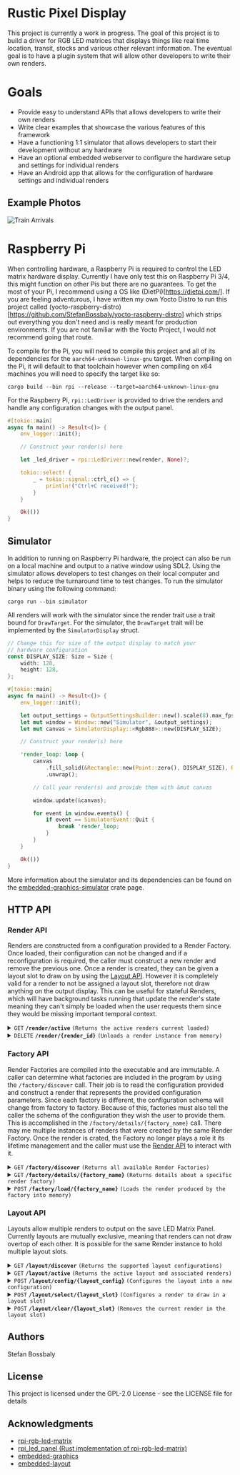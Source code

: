 # Rustic Pixel Display

This project is currently a work in progress. The goal of this project is to build a driver for
RGB LED matrices that displays things like real time location, transit, stocks and various other
relevant information. The eventual goal is to have a plugin system that will allow other developers
to write their own renders.

# Goals

- Provide easy to understand APIs that allows developers to write their own renders
- Write clear examples that showcase the various features of this framework
- Have a functioning 1:1 simulator that allows developers to start their development without any hardware
- Have an optional embedded webserver to configure the hardware setup and settings for individual renders
- Have an Android app that allows for the configuration of hardware settings and individual renders

## Example Photos

![Train Arrivals](https://media.githubusercontent.com/media/StefanBossbaly/rustic-pixel-display/master/assets/train_arrivals.jpg)

# Raspberry Pi

When controlling hardware, a Raspberry Pi is required to control the LED matrix hardware display. Currently
I have only test this on Raspberry Pi 3/4, this might function on other Pis but there are no guarantees. To
get the most of your Pi, I recommend using a OS like (DietPi)[https://dietpi.com/]. If you are feeling adventurous,
I have written my own Yocto Distro to run this project called (yocto-raspberry-distro)[https://github.com/StefanBossbaly/yocto-raspberry-distro]
which strips out everything you don't need and is really meant for production environments. If you are not familiar
with the Yocto Project, I would not recommend going that route.

To compile for the Pi, you will need to compile this project and all of its dependencies for the `aarch64-unknown-linux-gnu`
target. When compiling on the Pi, it will default to that toolchain however when compiling on x64 machines you will
need to specify the target like so:

`cargo build --bin rpi --release --target=aarch64-unknown-linux-gnu`

For the Raspberry Pi, `rpi::LedDriver` is provided to drive the renders and handle any configuration changes with the
output panel.

```rust
#[tokio::main]
async fn main() -> Result<()> {
    env_logger::init();

    // Construct your render(s) here

    let _led_driver = rpi::LedDriver::new(render, None)?;

    tokio::select! {
        _ = tokio::signal::ctrl_c() => {
            println!("Ctrl+C received!");
        }
    }

    Ok(())
}
```

## Simulator

In addition to running on Raspberry Pi hardware, the project can also be run on a local machine and output
to a native window using SDL2. Using the simulator allows developers to test changes on their local computer
and helps to reduce the turnaround time to test changes. To run the simulator binary using the following command:

`cargo run --bin simulator`

All renders will work with the simulator since the render trait use a trait bound for `DrawTarget`. For the simulator,
the `DrawTarget` trait will be implemented by the `SimulatorDisplay` struct.

```rust
// Change this for size of the output display to match your
// hardware configuration
const DISPLAY_SIZE: Size = Size {
    width: 128,
    height: 128,
};

#[tokio::main]
async fn main() -> Result<()> {
    env_logger::init();

    let output_settings = OutputSettingsBuilder::new().scale(8).max_fps(60).build();
    let mut window = Window::new("Simulator", &output_settings);
    let mut canvas = SimulatorDisplay::<Rgb888>::new(DISPLAY_SIZE);

    // Construct your render(s) here

    'render_loop: loop {
        canvas
            .fill_solid(&Rectangle::new(Point::zero(), DISPLAY_SIZE), Rgb888::BLACK)
            .unwrap();

        // Call your render(s) and provide them with &mut canvas

        window.update(&canvas);

        for event in window.events() {
            if event == SimulatorEvent::Quit {
                break 'render_loop;
            }
        }
    }

    Ok(())
}
```

More information about the simulator and its dependencies can be found on the [embedded-graphics-simulator](https://crates.io/crates/embedded-graphics-simulator)
crate page.

## HTTP API

### Render API

Renders are constructed from a configuration provided to a Render Factory. Once loaded, their configuration can not be changed and
if a reconfiguration is required, the caller must construct a new render and remove the previous one. Once a render is created,
they can be given a layout slot to draw on by using the [Layout API](#layout-api). However it is completely valid for a render to
not be assigned a layout slot, therefore not draw anything on the output display. This can be useful for stateful Renders, which
will have background tasks running that update the render's state meaning they can't simply be loaded when the user requests them
since they would be missing important temporal context.

<details>
  <summary><code>GET</code> <code><b>/render/active</b></code> <code>(Returns the active renders current loaded)</code></summary>

##### Overview

Returns a list of loaded renders. These renders were successfully constructed via the `/factory/load/{factory_name}` endpoint. These
renders may or may not be currently displaying on the canvas.

##### Parameters

> None

##### Request Body

> None

##### Responses

> | http code | content-type       | response  |
> | --------- | ------------------ | --------- |
> | `200`     | `application/json` | See Below |

##### Response Body

> ```json
> [
>   {
>     "id": "UUID Serialize String",
>     "factory_name": "String",
>     "layout_slot": null or int
>   },
>   ...
> ]
> ```

##### Example cURL

> ```bash
>  curl -X GET http://localhost:8080/render/active
> ```

</details>

<details>
  <summary><code>DELETE</code> <code><b>/render/{render_id}</b></code> <code>(Unloads a render instance from memory)</code></summary>

##### Overview

Unloads and removes a render instance. If the render was selected for a layout, the render will also be removed from that layout.

##### Parameters

> | name        | type     | data type | description                                        |
> | ----------- | -------- | --------- | -------------------------------------------------- |
> | `render_id` | required | string    | The unique id provided when the render was created |

##### Request Body

> None

##### Responses

> | http code | content-type | response |
> | --------- | ------------ | -------- |
> | `204`     | None         | None     |
> | `404`     | None         | None     |

##### Example cURL

> ```bash
>  curl -X DELETE http://localhost:8080/render/{render_id}
> ```

</details>

### Factory API

Render Factories are compiled into the executable and are immutable. A caller can determine what factories are included in the program
by using the `/factory/discover` call. Their job is to read the configuration provided and construct a render that represents the
provided configuration parameters. Since each factory is different, the configuration schema will change from factory to factory. Because
of this, factories must also tell the caller the schema of the configuration they wish the user to provide them. This is accomplished in
the `/factory/details/{factory_name}` call. There may me multiple instances of renders that were created by the same Render Factory. Once
the render is crated, the Factory no longer plays a role it its lifetime management and the caller must use the [Render API](#render-api)
to interact with it.

<details>
  <summary><code>GET</code> <code><b>/factory/discover</b></code> <code>(Returns all available Render Factories)</code></summary>

##### Overview

Returns a list of Render Factories that are served by this instance. Factories are compiled into the software executable and can not be
added after the compilation of the program.

##### Parameters

> None

##### Request Body

> None

##### Responses

> | http code | content-type       | response  |
> | --------- | ------------------ | --------- |
> | `200`     | `application/json` | See Below |

##### Response Body

> ```json
> [
>   {
>     "name": "String",
>     "description": "String",
>   },
>   ...
> ]
> ```

##### Example cURL

> ```bash
>  curl -X GET http://localhost:8080/factory/discover
> ```

</details>

<details>
  <summary><code>GET</code> <code><b>/factory/details/{factory_name}</b></code> <code>(Returns details about a specific render factory)</code></summary>

##### Overview

Returns a list of details about a specific render factory. The returned object will contain the Render Factory's configuration schema.

##### Parameters

> None

##### Request Body

> None

##### Responses

> | http code | content-type       | response  |
> | --------- | ------------------ | --------- |
> | `200`     | `application/json` | See Below |
> | `404`     | None               | None      |

##### Response Body

> ```json
> [
>   {
>     "name": "String",
>     "description": "String",
>   },
>   ...
> ]
> ```

##### Example cURL

> ```bash
>  curl -X GET http://localhost:8080/factory/details/{factory_name}
> ```

</details>

<details>
  <summary><code>POST</code> <code><b>/factory/load/{factory_name}</b></code> <code>(Loads the render produced by the factory into memory)</code></summary>

##### Overview

Attempts to load a Render using a Render Factory. The configuration must match the schema returned in the `/factory/details/{factory_name}` endpoint.

##### Parameters

> | name           | type     | data type | description                                              |
> | -------------- | -------- | --------- | -------------------------------------------------------- |
> | `factory_name` | required | string    | The name of the factory described in the `discover` call |

##### Request Body

> Must be a serialized JSON object. The render factory will parse it and attempt to build the associated
> render.

##### Responses

> | http code | content-type       | response                                                        |
> | --------- | ------------------ | --------------------------------------------------------------- |
> | `200`     | `application/json` | `{id: "Serialized UUID"}`                                       |
> | `400`     | `application/json` | `{"description":"Render was not loaded","cause":"Bad Request"}` |
> | `404`     | None               | None                                                            |

##### Example cURL

> ```bash
>  curl -X POST -H "Content-Type: application/json" --data '{"station": "Downingtown"}' http://localhost:8080/factory/load/{render_name}
> ```

</details>

### Layout API

Layouts allow multiple renders to output on the save LED Matrix Panel. Currently layouts are mutually exclusive, meaning that renders
can not draw overtop of each other. It is possible for the same Render instance to hold multiple layout slots.

<details>
  <summary><code>GET</code> <code><b>/layout/discover</b></code> <code>(Returns the supported layout configurations)</code></summary>

##### Overview

Returns a list of layout configurations that are supported by this instance.

##### Parameters

> None

##### Request Body

> None

##### Responses

> | http code | content-type       | response  |
> | --------- | ------------------ | --------- |
> | `200`     | `application/json` | See Below |

##### Response Body

> ```json
> [
>   {
>     name: "String",
>     items: integer,
>   }
> ]
> ```

##### Example cURL

> ```bash
>  curl -X GET http://localhost:8080/layout/discover
> ```

</details>

<details>
  <summary><code>GET</code> <code><b>/layout/active</b></code> <code>(Returns the active layout and associated renders)</code></summary>

##### Overview

Returns the active layout and which render (if any) is occupying each layout slot.

##### Parameters

> None

##### Request Body

> None

##### Responses

> | http code | content-type       | response  |
> | --------- | ------------------ | --------- |
> | `200`     | `application/json` | See Below |

##### Response Body

> ```json
> {
>   "name": "String",
>   "slots": [
>     {
>       "id": "UUID Serialize String",
>       "factory_name": "String"
>     },
>     {
>       "id": "UUID Serialize String",
>       "factory_name": "String"
>     },
>     null,
>     null
>   ]
> }
> ```

##### Example cURL

> ```bash
>  curl -X GET http://localhost:8080/layout/active
> ```

</details>

<details>
  <summary><code>POST</code> <code><b>/layout/config/{layout_config}</b></code> <code>(Configures the layout into a new configuration)</code></summary>
</details>

<details>
  <summary><code>POST</code> <code><b>/layout/select/{layout_slot}</b></code> <code>(Configures a render to draw in a layout slot)</code></summary>
</details>

<details>
  <summary><code>POST</code> <code><b>/layout/clear/{layout_slot}</b></code> <code>(Removes the current render in the layout slot)</code></summary>
</details>

## Authors

Stefan Bossbaly

## License

This project is licensed under the GPL-2.0 License - see the LICENSE file for details

## Acknowledgments

- [rpi-rgb-led-matrix](https://github.com/hzeller/rpi-rgb-led-matrix)
- [rpi_led_panel (Rust implementation of rpi-rgb-led-matrix)](https://github.com/EmbersArc/rpi_led_panel)
- [embedded-graphics](https://github.com/embedded-graphics/embedded-graphics)
- [embedded-layout](https://github.com/bugadani/embedded-layout)
